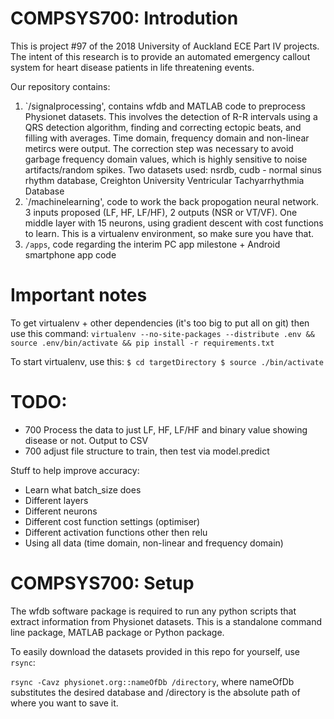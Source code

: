 # COMPSYS700: Introdution
This is project #97 of the 2018 University of Auckland ECE Part IV projects. The intent of this research is
to provide an automated emergency callout system for heart disease patients in life threatening events. 

Our repository contains:
1. `/signalprocessing', contains wfdb and MATLAB code to preprocess Physionet datasets. This involves the detection of R-R intervals using a QRS detection algorithm, finding and correcting ectopic beats, and filling with averages. Time domain, frequency domain and non-linear metircs were output. The correction step was necessary to avoid garbage frequency domain values, which is highly sensitive to noise artifacts/random spikes. Two datasets used: nsrdb, cudb - normal sinus rhythm database, Creighton University Ventricular Tachyarrhythmia Database
2. `/machinelearning', code to work the back propogation neural network. 3 inputs proposed (LF, HF, LF/HF), 2 outputs (NSR or VT/VF). One middle layer with 15 neurons, using gradient descent with cost functions to learn. This is a virtualenv environment, so make sure you have that.
3. `/apps`, code regarding the interim PC app milestone + Android smartphone app code

# Important notes
To get virtualenv + other dependencies (it's too big to put all on git) then use this command:
`virtualenv --no-site-packages --distribute .env && source .env/bin/activate && pip install -r requirements.txt`

To start virtualenv, use this:
`$ cd targetDirectory
$ source ./bin/activate `


# TODO:
- 700 Process the data to just LF, HF, LF/HF and binary value showing disease or not. Output to CSV
- 700 adjust file structure to train, then test via model.predict

Stuff to help improve accuracy:
- Learn what batch_size does
- Different layers
- Different neurons
- Different cost function settings (optimiser)
- Different activation functions other then relu
- Using all data (time domain, non-linear and frequency domain)

# COMPSYS700: Setup

The wfdb software package is required to run any python scripts that extract information from Physionet datasets. This is a standalone command line package, MATLAB package or Python package.

To easily download the datasets provided in this repo for yourself, use
`rsync`:
 
 `rsync -Cavz physionet.org::nameOfDb /directory`, where nameOfDb substitutes the desired database and /directory is the absolute path of where you want to save it.
